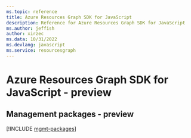 ```yaml
---
ms.topic: reference
title: Azure Resources Graph SDK for JavaScript
description: Reference for Azure Resources Graph SDK for JavaScript
ms.author: jeffish
author: xirzec
ms.data: 10/31/2022
ms.devlang: javascript
ms.service: resourcesgraph
---
```

# Azure Resources Graph SDK for JavaScript - preview

## Management packages - preview
[!INCLUDE [mgmt-packages](resources-graph-mgmt-index.md)]